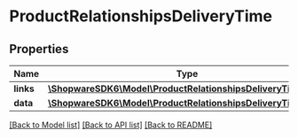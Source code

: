 # ProductRelationshipsDeliveryTime

## Properties
Name | Type | Description | Notes
------------ | ------------- | ------------- | -------------
**links** | [**\ShopwareSDK6\Model\ProductRelationshipsDeliveryTimeLinks**](ProductRelationshipsDeliveryTimeLinks.md) |  | [optional] 
**data** | [**\ShopwareSDK6\Model\ProductRelationshipsDeliveryTimeData**](ProductRelationshipsDeliveryTimeData.md) |  | [optional] 

[[Back to Model list]](../../README.md#documentation-for-models) [[Back to API list]](../../README.md#documentation-for-api-endpoints) [[Back to README]](../../README.md)

